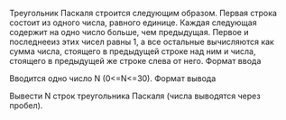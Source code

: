 Треугольник Паскаля строится следующим образом. Первая строка состоит из одного числа, равного единице. Каждая следующая содержит на одно число больше, чем предыдущая. Первое и последнееиз этих чисел равны 1, а все остальные вычисляются как сумма числа, стоящего в предыдущей строке над ним и числа, стоящего в предыдущей же строке слева от него.
Формат ввода

Вводится одно число N (0<=N<=30).
Формат вывода

Вывести N строк треугольника Паскаля (числа выводятся через пробел).
